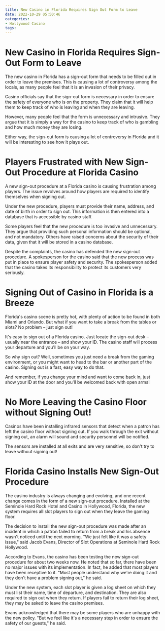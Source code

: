 ```yaml
---
title: New Casino in Florida Requires Sign Out Form to Leave
date: 2022-10-29 05:50:46
categories:
- Hollywood Casino
tags:
---
```



#  New Casino in Florida Requires Sign-Out Form to Leave

The new casino in Florida has a sign-out form that needs to be filled out in order to leave the premises. This is causing a lot of controversy among the locals, as many people feel that it is an invasion of their privacy.

Casino officials say that the sign-out form is necessary in order to ensure the safety of everyone who is on the property. They claim that it will help them to keep track of who is leaving and when they are leaving.

However, many people feel that the form is unnecessary and intrusive. They argue that it is simply a way for the casino to keep track of who is gambling and how much money they are losing.

Either way, the sign-out form is causing a lot of controversy in Florida and it will be interesting to see how it plays out.

#  Players Frustrated with New Sign-Out Procedure at Florida Casino

A new sign-out procedure at a Florida casino is causing frustration among players. The issue revolves around how players are required to identify themselves when signing out.

Under the new procedure, players must provide their name, address, and date of birth in order to sign out. This information is then entered into a database that is accessible by casino staff.

Some players feel that the new procedure is too invasive and unnecessary. They argue that providing such personal information should be optional, and not mandatory. Others have raised concerns about the security of their data, given that it will be stored in a casino database.

Despite the complaints, the casino has defended the new sign-out procedure. A spokesperson for the casino said that the new process was put in place to ensure player safety and security. The spokesperson added that the casino takes its responsibility to protect its customers very seriously.

#  Signing Out of Casino in Florida is a Breeze 

Florida's casino scene is pretty hot, with plenty of action to be found in both Miami and Orlando. But what if you want to take a break from the tables or slots? No problem – just sign out!

It's easy to sign out of a Florida casino. Just locate the sign-out desk – usually near the entrance – and show your ID. The casino staff will process your departure and you'll be on your way.

So why sign out? Well, sometimes you just need a break from the gaming environment, or you might want to head to the bar or another part of the casino. Signing out is a fast, easy way to do that.

And remember, if you change your mind and want to come back in, just show your ID at the door and you'll be welcomed back with open arms!

#  No More Leaving the Casino Floor without Signing Out! 

Casinos have been installing infrared sensors that detect when a patron has left the casino floor without signing out. If you walk through the exit without signing out, an alarm will sound and security personnel will be notified.

The sensors are installed at all exits and are very sensitive, so don't try to leave without signing out!

#  Florida Casino Installs New Sign-Out Procedure

The casino industry is always changing and evolving, and one recent change comes in the form of a new sign-out procedure. Installed at the Seminole Hard Rock Hotel and Casino in Hollywood, Florida, the new system requires all slot players to sign out when they leave the gaming floor.

The decision to install the new sign-out procedure was made after an incident in which a patron failed to return from a break and his absence wasn't noticed until the next morning. "We just felt like it was a safety issue," said Jacob Evans, Director of Slot Operations at Seminole Hard Rock Hollywood.

According to Evans, the casino has been testing the new sign-out procedure for about two weeks now. He noted that so far, there have been no major issues with its implementation. In fact, he added that most players have been receptive to it. "Most people understand why we're doing it and they don't have a problem signing out," he said.

Under the new system, each slot player is given a log sheet on which they must list their name, time of departure, and destination. They are also required to sign out when they return. If players fail to return their log sheet, they may be asked to leave the casino premises.

Evans acknowledged that there may be some players who are unhappy with the new policy. "But we feel like it's a necessary step in order to ensure the safety of our guests," he said.